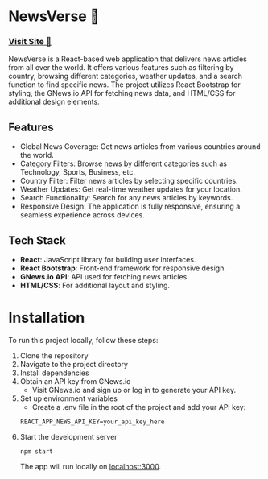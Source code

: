 # NewsVerse 📰  
### [Visit Site 🔗](https://newsverse-sp.netlify.app/)

NewsVerse is a React-based web application that delivers news articles from all over the world. It offers various features such as filtering by country, browsing different categories, weather updates, and a search function to find specific news. The project utilizes React Bootstrap for styling, the GNews.io API for fetching news data, and HTML/CSS for additional design elements.

## Features

- Global News Coverage: Get news articles from various countries around the world.
- Category Filters: Browse news by different categories such as Technology, Sports, Business, etc.
- Country Filter: Filter news articles by selecting specific countries.
- Weather Updates: Get real-time weather updates for your location.
- Search Functionality: Search for any news articles by keywords.
- Responsive Design: The application is fully responsive, ensuring a seamless experience across devices.

## Tech Stack

- **React**: JavaScript library for building user interfaces.
- **React Bootstrap**: Front-end framework for responsive design.
- **GNews.io API**: API used for fetching news articles.
- **HTML/CSS**: For additional layout and styling.

# Installation

To run this project locally, follow these steps:

1. Clone the repository
2. Navigate to the project directory
3. Install dependencies
4. Obtain an API key from GNews.io
   - Visit GNews.io and sign up or log in to generate your API key.
5. Set up environment variables
   - Create a .env file in the root of the project and add your API key:
   ```
   REACT_APP_NEWS_API_KEY=your_api_key_here
   ```
6. Start the development server
   ```
   npm start
   ```
   The app will run locally on [localhost:3000](http://localhost:3000).
